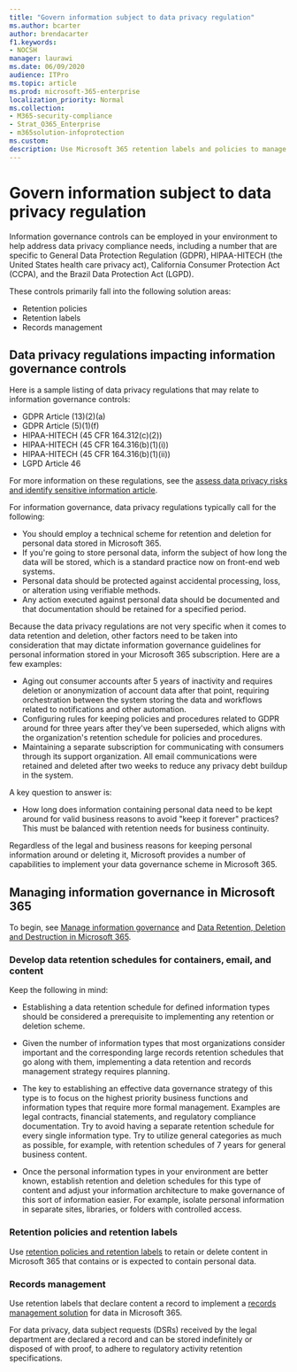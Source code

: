 ```yaml
---
title: "Govern information subject to data privacy regulation"
ms.author: bcarter
author: brendacarter
f1.keywords:
- NOCSH
manager: laurawi
ms.date: 06/09/2020
audience: ITPro
ms.topic: article
ms.prod: microsoft-365-enterprise
localization_priority: Normal
ms.collection: 
- M365-security-compliance
- Strat_O365_Enterprise
- m365solution-infoprotection
ms.custom: 
description: Use Microsoft 365 retention labels and policies to manage personal data in your Microsoft 365 environment.
---
```


# Govern information subject to data privacy regulation

Information governance controls can be employed in your environment to help address data privacy compliance needs, including a number that are specific to General Data Protection Regulation (GDPR), HIPAA-HITECH (the United States health care privacy act), California Consumer Protection Act (CCPA), and the Brazil Data Protection Act (LGPD). 

These controls primarily fall into the following solution areas:

- Retention policies
- Retention labels
- Records management

## Data privacy regulations impacting information governance controls

Here is a sample listing of data privacy regulations that may relate to information governance controls:

- GDPR Article (13)(2)(a)
- GDPR Article (5)(1)(f)
- HIPAA-HITECH (45 CFR 164.312(c)(2))
- HIPAA-HITECH (45 CFR 164.316(b)(1)(i))
- HIPAA-HITECH (45 CFR 164.316(b)(1)(ii))
- LGPD Article 46

For more information on these regulations, see the [assess data privacy risks and identify sensitive information article](information-protection-deploy-assess.md).

For information governance, data privacy regulations typically call for the following:

- You should employ a technical scheme for retention and deletion for personal data stored in Microsoft 365.
- If you're going to store personal data, inform the subject of how long the data will be stored, which is a standard practice now on front-end web systems.
- Personal data should be protected against accidental processing, loss, or alteration using verifiable methods.
- Any action executed against personal data should be documented and that documentation should be retained for a specified period.

Because the data privacy regulations are not very specific when it comes to data retention and deletion, other factors need to be taken into consideration that may dictate information governance guidelines for personal information stored in your Microsoft 365 subscription. Here are a few examples:

- Aging out consumer accounts after 5 years of inactivity and requires deletion or anonymization of account data after that point, requiring orchestration between the system storing the data and workflows related to notifications and other automation.
- Configuring rules for keeping policies and procedures related to GDPR around for three years after they've been superseded, which aligns with the organization's retention schedule for policies and procedures.
- Maintaining a separate subscription for communicating with consumers through its support organization. All email communications were retained and deleted after two weeks to reduce any privacy debt buildup in the system.

A key question to answer is: 

- How long does information containing personal data need to be kept around for valid business reasons to avoid "keep it forever" practices? This must be balanced with retention needs for business continuity.

Regardless of the legal and business reasons for keeping personal information around or deleting it, Microsoft provides a number of capabilities to implement your data governance scheme in Microsoft 365.

## Managing information governance in Microsoft 365

To begin, see [Manage information governance](../compliance/manage-information-governance.md) and [Data Retention, Deletion and Destruction in Microsoft 365](https://docs.microsoft.com/office365/Enterprise/office-365-data-retention-deletion-and-destruction-overview).

### Develop data retention schedules for containers, email, and content

Keep the following in mind:

- Establishing a data retention schedule for defined information types should be considered a prerequisite to implementing any retention or deletion scheme.

- Given the number of information types that most organizations consider important and the corresponding large records retention schedules that go along with them, implementing a data retention and records management strategy requires planning. 

- The key to establishing an effective data governance strategy of this type is to focus on the highest priority business functions and information types that require more formal management. Examples are legal contracts, financial statements, and regulatory compliance documentation. Try to avoid having a separate retention schedule for every single information type. Try to utilize general categories as much as possible, for example, with retention schedules of 7 years for general business content.

- Once the personal information types in your environment are better known, establish retention and deletion schedules for this type of content and adjust your information architecture to make governance of this sort of information easier. For example, isolate personal information in separate sites, libraries, or folders with controlled access.

### Retention policies and retention labels

Use [retention policies and retention labels](../compliance/retention.md) to retain or delete content in Microsoft 365 that contains or is expected to contain personal data.

### Records management

Use retention labels that declare content a record to implement a [records management solution](../compliance/records-management.md) for data in Microsoft 365.

For data privacy, data subject requests (DSRs) received by the legal department are declared a record and can be stored indefinitely or disposed of with proof, to adhere to regulatory activity retention specifications.

